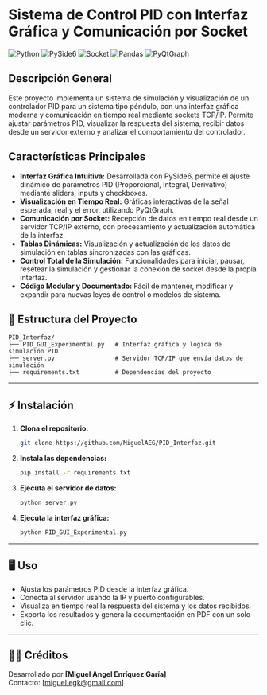 # Sistema de Control PID con Interfaz Gráfica y Comunicación por Socket

![Python](https://img.shields.io/badge/Python-3.9%2B-blue)
![PySide6](https://img.shields.io/badge/PySide6-GUI-green)
![Socket](https://img.shields.io/badge/Socket-TCP/IP-orange)
![Pandas](https://img.shields.io/badge/Pandas-Data-yellow)
![PyQtGraph](https://img.shields.io/badge/PyQtGraph-Plotting-purple)

## Descripción General

Este proyecto implementa un sistema de simulación y visualización de un controlador PID para un sistema tipo péndulo, con una interfaz gráfica moderna y comunicación en tiempo real mediante sockets TCP/IP. Permite ajustar parámetros PID, visualizar la respuesta del sistema, recibir datos desde un servidor externo y analizar el comportamiento del controlador.

## Características Principales

- **Interfaz Gráfica Intuitiva:** Desarrollada con PySide6, permite el ajuste dinámico de parámetros PID (Proporcional, Integral, Derivativo) mediante sliders, inputs y checkboxes.
- **Visualización en Tiempo Real:** Gráficas interactivas de la señal esperada, real y el error, utilizando PyQtGraph.
- **Comunicación por Socket:** Recepción de datos en tiempo real desde un servidor TCP/IP externo, con procesamiento y actualización automática de la interfaz.
- **Tablas Dinámicas:** Visualización y actualización de los datos de simulación en tablas sincronizadas con las gráficas.
- **Control Total de la Simulación:** Funcionalidades para iniciar, pausar, resetear la simulación y gestionar la conexión de socket desde la propia interfaz.
- **Código Modular y Documentado:** Fácil de mantener, modificar y expandir para nuevas leyes de control o modelos de sistema.

## 📁 Estructura del Proyecto

```
PID_Interfaz/
├── PID_GUI_Experimental.py   # Interfaz gráfica y lógica de simulación PID
├── server.py                 # Servidor TCP/IP que envía datos de simulación
├── requirements.txt          # Dependencias del proyecto
```

---

## ⚡ Instalación

1. **Clona el repositorio:**
   ```sh
   git clone https://github.com/MiguelAEG/PID_Interfaz.git
   ```

2. **Instala las dependencias:**
   ```sh
   pip install -r requirements.txt
   ```

3. **Ejecuta el servidor de datos:**
   ```sh
   python server.py
   ```

4. **Ejecuta la interfaz gráfica:**
   ```sh
   python PID_GUI_Experimental.py
   ```

---

## 🖥️ Uso

- Ajusta los parámetros PID desde la interfaz gráfica.
- Conecta al servidor usando la IP y puerto configurables.
- Visualiza en tiempo real la respuesta del sistema y los datos recibidos.
- Exporta los resultados y genera la documentación en PDF con un solo clic.

---


## 👨‍💻 Créditos

Desarrollado por **[Miguel Angel Enríquez Garía]**  
Contacto: [miguel.egk@gmail.com]

